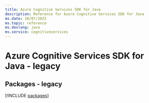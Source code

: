 ```yaml
---
title: Azure Cognitive Services SDK for Java
description: Reference for Azure Cognitive Services SDK for Java
ms.date: 10/07/2025
ms.topic: reference
ms.devlang: java
ms.service: cognitiveservices
---
```

# Azure Cognitive Services SDK for Java - legacy
## Packages - legacy
[!INCLUDE [packages](cognitive-services-index.md)]